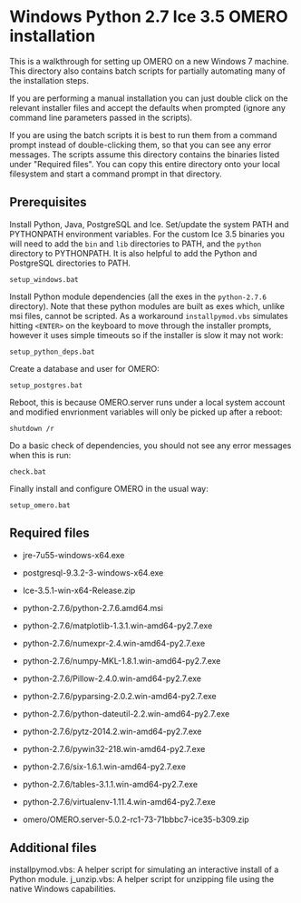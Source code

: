 Windows Python 2.7 Ice 3.5 OMERO installation
=============================================

This is a walkthrough for setting up OMERO on a new Windows 7 machine. This directory also contains batch scripts for partially automating many of the installation steps.

If you are performing a manual installation you can just double click on the relevant installer files and accept the defaults when prompted (ignore any command line parameters passed in the scripts).

If you are using the batch scripts it is best to run them from a command prompt instead of double-clicking them, so that you can see any error messages. The scripts assume this directory contains the binaries listed under "Required files". You can copy this entire directory onto your local filesystem and start a command prompt in that directory.


Prerequisites
-------------

Install Python, Java, PostgreSQL and Ice. Set/update the system PATH and PYTHONPATH environment variables. For the custom Ice 3.5 binaries you will need to add the `bin` and `lib` directories to PATH, and the `python` directory to PYTHONPATH. It is also helpful to add the Python and PostgreSQL directories to PATH.

    setup_windows.bat

Install Python module dependencies (all the exes in the `python-2.7.6` directory). Note that these python modules are built as exes which, unlike msi files, cannot be scripted. As a workaround `installpymod.vbs` simulates hitting `<ENTER>` on the keyboard to move through the installer prompts, however it uses simple timeouts so if the installer is slow it may not work:

    setup_python_deps.bat

Create a database and user for OMERO:

    setup_postgres.bat

Reboot, this is because OMERO.server runs under a local system account and modified envrionment variables will only be picked up after a reboot:

    shutdown /r

Do a basic check of dependencies, you should not see any error messages when this is run:

    check.bat

Finally install and configure OMERO in the usual way:

    setup_omero.bat


Required files
--------------

- jre-7u55-windows-x64.exe
- postgresql-9.3.2-3-windows-x64.exe
- Ice-3.5.1-win-x64-Release.zip

- python-2.7.6/python-2.7.6.amd64.msi

- python-2.7.6/matplotlib-1.3.1.win-amd64-py2.7.exe
- python-2.7.6/numexpr-2.4.win-amd64-py2.7.exe
- python-2.7.6/numpy-MKL-1.8.1.win-amd64-py2.7.exe
- python-2.7.6/Pillow-2.4.0.win-amd64-py2.7.exe
- python-2.7.6/pyparsing-2.0.2.win-amd64-py2.7.exe
- python-2.7.6/python-dateutil-2.2.win-amd64-py2.7.exe
- python-2.7.6/pytz-2014.2.win-amd64-py2.7.exe
- python-2.7.6/pywin32-218.win-amd64-py2.7.exe
- python-2.7.6/six-1.6.1.win-amd64-py2.7.exe
- python-2.7.6/tables-3.1.1.win-amd64-py2.7.exe
- python-2.7.6/virtualenv-1.11.4.win-amd64-py2.7.exe

- omero/OMERO.server-5.0.2-rc1-73-71bbbc7-ice35-b309.zip


Additional files
----------------

installpymod.vbs: A helper script for simulating an interactive install of a Python module. 
j_unzip.vbs: A helper script for unzipping file using the native Windows capabilities.

